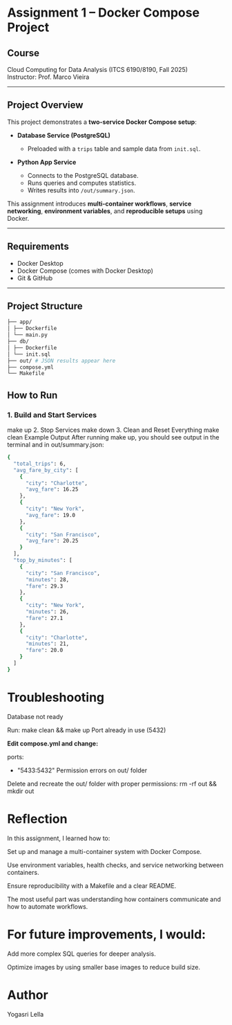 # Assignment 1 – Docker Compose Project

## Course
Cloud Computing for Data Analysis (ITCS 6190/8190, Fall 2025)  
Instructor: Prof. Marco Vieira  

---

## Project Overview
This project demonstrates a **two-service Docker Compose setup**:

- **Database Service (PostgreSQL)**  
  - Preloaded with a `trips` table and sample data from `init.sql`.  

- **Python App Service**  
  - Connects to the PostgreSQL database.  
  - Runs queries and computes statistics.  
  - Writes results into `/out/summary.json`.  

This assignment introduces **multi-container workflows**, **service networking**, **environment variables**, and **reproducible setups** using Docker.

---

## Requirements
- Docker Desktop  
- Docker Compose (comes with Docker Desktop)  
- Git & GitHub  

---

## Project Structure
``` bash
├── app/
│ ├── Dockerfile
│ └── main.py
├── db/
│ ├── Dockerfile
│ └── init.sql
├── out/ # JSON results appear here
├── compose.yml
└── Makefile
```



## How to Run

### 1. Build and Start Services

make up
2. Stop Services
make down
3. Clean and Reset Everything
make clean
Example Output
After running make up, you should see output in the terminal and in out/summary.json:
```bash
{
  "total_trips": 6,
  "avg_fare_by_city": [
    {
      "city": "Charlotte",
      "avg_fare": 16.25
    },
    {
      "city": "New York",
      "avg_fare": 19.0
    },
    {
      "city": "San Francisco",
      "avg_fare": 20.25
    }
  ],
  "top_by_minutes": [
    {
      "city": "San Francisco",
      "minutes": 28,
      "fare": 29.3
    },
    {
      "city": "New York",
      "minutes": 26,
      "fare": 27.1
    },
    {
      "city": "Charlotte",
      "minutes": 21,
      "fare": 20.0
    }
  ]
}
```

# Troubleshooting

Database not ready

Run:
make clean && make up
Port already in use (5432)

**Edit compose.yml and change:**

ports:
  - "5433:5432"
Permission errors on out/ folder

Delete and recreate the out/ folder with proper permissions:
rm -rf out && mkdir out

# Reflection

In this assignment, I learned how to:

Set up and manage a multi-container system with Docker Compose.

Use environment variables, health checks, and service networking between containers.

Ensure reproducibility with a Makefile and a clear README.

The most useful part was understanding how containers communicate and how to automate workflows.

# For future improvements, I would:

Add more complex SQL queries for deeper analysis.

Optimize images by using smaller base images to reduce build size.

# Author
Yogasri Lella
